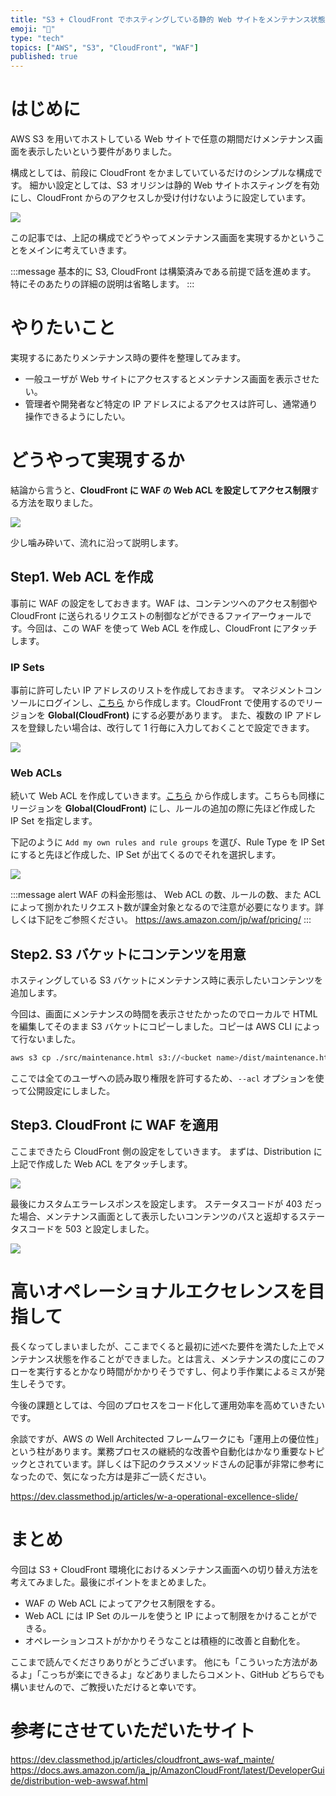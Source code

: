 ```yaml
---
title: "S3 + CloudFront でホスティングしている静的 Web サイトをメンテナンス状態にする"
emoji: "🙆"
type: "tech"
topics: ["AWS", "S3", "CloudFront", "WAF"]
published: true
---
```

# はじめに

AWS S3 を用いてホストしている Web サイトで任意の期間だけメンテナンス画面を表示したいという要件がありました。

構成としては、前段に CloudFront をかましていているだけのシンプルな構成です。
細かい設定としては、S3 オリジンは静的 Web サイトホスティングを有効にし、CloudFront からのアクセスしか受け付けないように設定しています。

![](https://storage.googleapis.com/zenn-user-upload/eyvj7rkv751qkrm3pf8ys4latmrw)

この記事では、上記の構成でどうやってメンテナンス画面を実現するかということをメインに考えていきます。

:::message
基本的に S3, CloudFront は構築済みである前提で話を進めます。
特にそのあたりの詳細の説明は省略します。
:::

# やりたいこと

実現するにあたりメンテナンス時の要件を整理してみます。

- 一般ユーザが Web サイトにアクセスするとメンテナンス画面を表示させたい。
- 管理者や開発者など特定の IP アドレスによるアクセスは許可し、通常通り操作できるようにしたい。

# どうやって実現するか

結論から言うと、**CloudFront に WAF の Web ACL を設定してアクセス制限**する方法を取りました。

![](https://storage.googleapis.com/zenn-user-upload/b1qghplo417ya2eaxg0gt74uvzpd)

少し噛み砕いて、流れに沿って説明します。

## Step1. Web ACL を作成

事前に WAF の設定をしておきます。WAF は、コンテンツへのアクセス制御や CloudFront に送られるリクエストの制御などができるファイアーウォールです。今回は、この WAF を使って Web ACL を作成し、CloudFront にアタッチします。

### IP Sets

事前に許可したい IP アドレスのリストを作成しておきます。
マネジメントコンソールにログインし、[こちら](https://console.aws.amazon.com/wafv2/homev2/ip-sets?region=global) から作成します。CloudFront で使用するのでリージョンを **Global(CloudFront)** にする必要があります。
また、複数の IP アドレスを登録したい場合は、改行して 1 行毎に入力しておくことで設定できます。

![](https://storage.googleapis.com/zenn-user-upload/f19acv8315s9y59i0xwhgwxde6y9)

### Web ACLs

続いて Web ACL を作成していきます。[こちら](https://console.aws.amazon.com/wafv2/homev2/web-acls?region=global) から作成します。こちらも同様にリージョンを **Global(CloudFront)**  にし、ルールの追加の際に先ほど作成した IP Set を指定します。

下記のように `Add my own rules and rule groups` を選び、Rule Type を IP Set にすると先ほど作成した、IP Set が出てくるのでそれを選択します。

![](https://storage.googleapis.com/zenn-user-upload/lsiwmgv9nmo7lzepddbntvf911xl)

:::message alert
WAF の料金形態は、 Web ACL の数、ルールの数、また ACL によって捌かれたリクエスト数が課金対象となるので注意が必要になります。詳しくは下記をご参照ください。
https://aws.amazon.com/jp/waf/pricing/
:::

## Step2. S3 バケットにコンテンツを用意

ホスティングしている S3 バケットにメンテナンス時に表示したいコンテンツを追加します。

今回は、画面にメンテナンスの時間を表示させたかったのでローカルで HTML を編集してそのまま S3 バケットにコピーしました。コピーは AWS CLI によって行ないました。

```sh
aws s3 cp ./src/maintenance.html s3://<bucket name>/dist/maintenance.html --acl public-read
```

ここでは全てのユーザへの読み取り権限を許可するため、`--acl` オプションを使って公開設定にしました。

## Step3. CloudFront に WAF を適用

ここまできたら CloudFront 側の設定をしていきます。
まずは、Distribution に上記で作成した Web ACL をアタッチします。

![](https://storage.googleapis.com/zenn-user-upload/o563mln5wlgzykpmftg71ye76zwv)

最後にカスタムエラーレスポンスを設定します。
ステータスコードが 403 だった場合、メンテナンス画面として表示したいコンテンツのパスと返却するステータスコードを 503 と設定しました。

![](https://storage.googleapis.com/zenn-user-upload/cd0c64berawmwv11cfqduxcfo4ob)

# 高いオペレーショナルエクセレンスを目指して

長くなってしまいましたが、ここまでくると最初に述べた要件を満たした上でメンテナンス状態を作ることができました。とは言え、メンテナンスの度にこのフローを実行するとかなり時間がかかりそうですし、何より手作業によるミスが発生しそうです。

今後の課題としては、今回のプロセスをコード化して運用効率を高めていきたいです。

余談ですが、AWS の Well Architected フレームワークにも「運用上の優位性」という柱があります。業務プロセスの継続的な改善や自動化はかなり重要なトピックとされています。詳しくは下記のクラスメソッドさんの記事が非常に参考になったので、気になった方は是非ご一読ください。

https://dev.classmethod.jp/articles/w-a-operational-excellence-slide/

# まとめ

今回は S3 + CloudFront 環境化におけるメンテナンス画面への切り替え方法を考えてみました。最後にポイントをまとめました。

- WAF の Web ACL によってアクセス制限をする。
- Web ACL には IP Set のルールを使うと IP によって制限をかけることができる。
- オペレーションコストがかかりそうなことは積極的に改善と自動化を。

ここまで読んでくださりありがとうございます。
他にも「こういった方法があるよ」「こっちが楽にできるよ」などありましたらコメント、GitHub どちらでも構いませんので、ご教授いただけると幸いです。

# 参考にさせていただいたサイト

https://dev.classmethod.jp/articles/cloudfront_aws-waf_mainte/
https://docs.aws.amazon.com/ja_jp/AmazonCloudFront/latest/DeveloperGuide/distribution-web-awswaf.html
